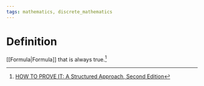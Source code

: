 ```yaml
---
tags: mathematics, discrete_mathematics
---
```


# Definition

[[Formula|Formula]] that is always true.[^1]

[^1]: [HOW TO PROVE IT: A Structured Approach, Second Edition](zotero://open-pdf/library/items/THI2Q4PN?page=36)
